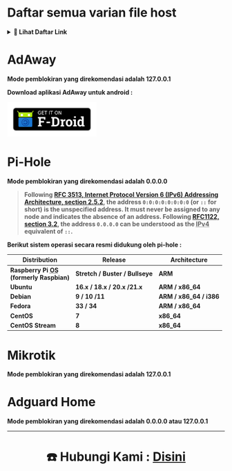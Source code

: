 
# Daftar semua varian file host
  
<details>
<summary><b> 🔎 Lihat Daftar Link</summary>
<table>
<thead>
<tr>
<th align="center">Judul</th>
<th align="center">Mode 0.0.0.0</th>
<th align="center">Mode 127.0.0.1</th>
<th align="center">Mode Domain</th>
<th align="center">Penulis</th>
</tr>
</thead>
<tbody>
<tr>
<td>Reguler</td>
<td align="center"><a href="https://raw.githubusercontent.com/fandanetwork/hosts/main/pihole/reguler" rel="nofollow">Link</a></td>
<td align="center"><a href="https://raw.githubusercontent.com/fandanetwork/hosts/main/adguard-home/reguler" rel="nofollow">Link</a></td>
<td align="center"><a href="/index" rel="nofollow">-</a></td>
<th align="center">Ayana</th>
</tr>
<tr>
<td>Advertising</td>
<td align="center"><a href="https://raw.githubusercontent.com/fandanetwork/hosts/main/pihole/ads" rel="nofollow">Link</a></td>
<td align="center"><a href="https://raw.githubusercontent.com/fandanetwork/hosts/main/adguard-home/ads" rel="nofollow">Link</a></td>
<td align="center"><a href="/index" rel="nofollow">-</a></td>
<th align="center">Ayana</th>
</tr>
<tr>
<td>Analytics</td>
<td align="center"><a href="https://raw.githubusercontent.com/fandanetwork/hosts/main/pihole/analytics" rel="nofollow">Link</a></td>
<td align="center"><a href="https://raw.githubusercontent.com/fandanetwork/hosts/main/adguard-home/analytics" rel="nofollow">Link</a></td>
<td align="center"><a href="/index" rel="nofollow">-</a></td>
<th align="center">Ayana</th>
</tr>
<tr>
<td>Log</td>
<td align="center"><a href="https://raw.githubusercontent.com/fandanetwork/hosts/main/pihole/log" rel="nofollow">Link</a></td>
<td align="center"><a href="https://raw.githubusercontent.com/fandanetwork/hosts/main/adguard-home/log" rel="nofollow">Link</a></td>
<td align="center"><a href="/index" rel="nofollow">-</a></td>
<th align="center">Ayana</th>
</tr>
<tr>
<td>Malware</td>
<td align="center"><a href="https://raw.githubusercontent.com/fandanetwork/hosts/main/pihole/malware" rel="nofollow">Link</a></td>
<td align="center"><a href="https://raw.githubusercontent.com/fandanetwork/hosts/main/adguard-home/malware" rel="nofollow">Link</a></td>
<td align="center"><a href="/index" rel="nofollow">-</a></td>
<th align="center">Ayana</th>
</tr>
<tr>
<td>Trackers</td>
<td align="center"><a href="https://raw.githubusercontent.com/fandanetwork/hosts/main/pihole/trackers" rel="nofollow">Link</a></td>
<td align="center"><a href="https://raw.githubusercontent.com/fandanetwork/hosts/main/adguard-home/trackers" rel="nofollow">Link</a></td>
<td align="center"><a href="/index" rel="nofollow">-</a></td>
<th align="center">Ayana</th>
</tr>
<tr>
<td>Ublock</td>
<td align="center"><a href="https://raw.githubusercontent.com/fandanetwork/hosts/main/pihole/ublock" rel="nofollow">Link</a></td>
<td align="center"><a href="https://raw.githubusercontent.com/fandanetwork/hosts/main/adguard-home/ublock" rel="nofollow">Link</a></td>
<td align="center"><a href="/index" rel="nofollow">-</a></td>
<th align="center">uBlock Origin</th>
</tr>
<tr>
<td>Push</td>
<td align="center"><a href="https://raw.githubusercontent.com/fandanetwork/hosts/main/pihole/push" rel="nofollow">Link</a></td>
<td align="center"><a href="https://raw.githubusercontent.com/fandanetwork/hosts/main/adguard-home/push" rel="nofollow">Link</a></td>
<td align="center"><a href="/index" rel="nofollow">-</a></td>
<th align="center">Ayana</th>
</tr>
<tr>
<td>Porn</td>
<td align="center"><a href="/index" rel="nofollow">-</a></td>
<td align="center"><a href="/index" rel="nofollow">-</a></td>
<td align="center"><a href="https://raw.githubusercontent.com/fandanetwork/hosts/main/domain/porn" rel="nofollow">Link</a></td>
<th align="center">Random</th>
</tr>
</tbody>
</table>
</details>

# AdAway
Mode pemblokiran yang direkomendasi adalah <b>127.0.0.1</b>

Download aplikasi AdAway untuk android : 
<p dir="auto"><a href="https://app.adaway.org/adaway.apk" rel="nofollow"><img src="https://raw.githubusercontent.com/AdAway/AdAway/master/Resources/get-it-on-fdroid.png" alt="Get it on official AdAway website" height="80" style="max-width: 100%;"></a>

# Pi-Hole

  Mode pemblokiran yang direkomendasi adalah <b>0.0.0.0</b>
<p><blockquote>Following <a href="https://tools.ietf.org/html/rfc3513#section-2.5.2">RFC 3513, Internet Protocol Version 6 (<abbr title="Internet Protocol version 6 (addresses like 2001:db8::ff00:42:8329)">IPv6</abbr>) Addressing Architecture, section 2.5.2</a>, the address <code>0:0:0:0:0:0:0:0</code> (or <code>::</code> for short) is the unspecified address. It must never be assigned to any node and indicates the absence of an address. Following <a href="https://tools.ietf.org/html/rfc1122#section-3.2">RFC1122, section 3.2</a>, the address <code>0.0.0.0</code> can be understood as the <abbr title="Internet Protocol version 4 (addresses like 192.168.0.1)">IPv4</abbr> equivalent of <code>::</code>.</blockquote></p>
  
Berikut sistem operasi secara resmi didukung oleh pi-hole :

<table>
<thead>
<tr>
<th>Distribution</th>
<th>Release</th>
<th>Architecture</th>
</tr>
</thead>
<tbody>
<tr>
<td>Raspberry Pi <abbr title="Operating system">OS</abbr> <br>(formerly Raspbian)</td>
<td>Stretch / Buster / Bullseye</td>
<td>ARM</td>
</tr>
<tr>
<td>Ubuntu</td>
<td>16.x / 18.x / 20.x /21.x</td>
<td>ARM / x86_64</td>
</tr>
<tr>
<td>Debian</td>
<td>9 / 10 /11</td>
<td>ARM / x86_64 / i386</td>
</tr>
<tr>
<td>Fedora</td>
<td>33 / 34</td>
<td>ARM / x86_64</td>
</tr>
<tr>
<td>CentOS</td>
<td>7</td>
<td>x86_64</td>
</tr>
<tr>
<td>CentOS Stream</td>
<td>8</td>
<td>x86_64</td>
</tr>
</tbody>
</table>

# Mikrotik

  Mode pemblokiran yang direkomendasi adalah <b>127.0.0.1</b>

# Adguard Home

  Mode pemblokiran yang direkomendasi adalah <b>0.0.0.0 atau 127.0.0.1</b>
<hr>
<center><h1> ☎️ Hubungi Kami : <a href="https://linktr.ee/fandagroup" target="_blank" class="text-bold">Disini</a> </h1></center>
